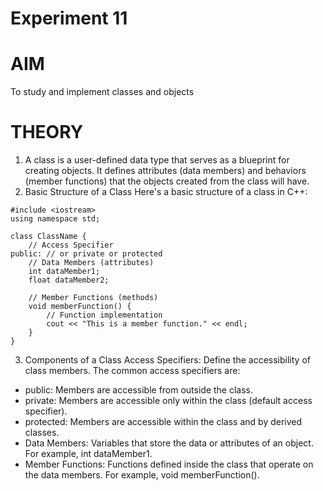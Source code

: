 # Experiment 11
# AIM
To study and implement classes and objects
# THEORY 
1. A class is a user-defined data type that serves as a blueprint for creating objects. It defines attributes (data members) and behaviors (member functions) that the objects created from the class will have.
2. Basic Structure of a Class
Here's a basic structure of a class in C++:

```
#include <iostream>
using namespace std;

class ClassName {
    // Access Specifier
public: // or private or protected
    // Data Members (attributes)
    int dataMember1;
    float dataMember2;

    // Member Functions (methods)
    void memberFunction() {
        // Function implementation
        cout << "This is a member function." << endl;
    }
}
```

3. Components of a Class
Access Specifiers: Define the accessibility of class members. The common access specifiers are:
* public: Members are accessible from outside the class.
* private: Members are accessible only within the class (default access specifier).
* protected: Members are accessible within the class and by derived classes.
* Data Members: Variables that store the data or attributes of an object. For example, int dataMember1.
* Member Functions: Functions defined inside the class that operate on the data members. For example, void memberFunction().
